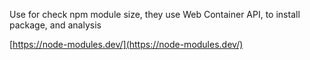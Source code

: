  
Use for check npm module size, they use Web Container API, to install package, and analysis

[https://node-modules.dev/](https://node-modules.dev/)


